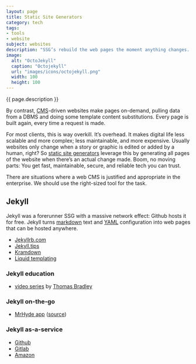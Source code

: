 ```yaml
---
layout: page
title: Static Site Generators
category: tech
tags:
- tools
- website
subject: websites
description: "SSG’s rebuild the web pages the moment anything changes. This makes for websites as scalable as they are secure."
image:
  alt: "OctoJekyll"
  caption: "Octojekyll"
  url: "images/icons/octojekyll.png"
  width: 100
  height: 100
---
```


{{ page.description }}

By contrast,
[CMS](https://en.wikipedia.org/wiki/Web_content_management_system)-driven
websites make pages on-demand, pulling
data from a DBMS and doing some template content substitutions.
Every page is built again, every time a request is made.

For most clients, this is way overkill. It’s overhead. It
makes digital life less scalable and more complex;
less maintainable, and more expensive.
Usually websites only change when a story or graphic is edited or added
by a human, right?
So [static site generators](https://www.staticgen.com/)
leverage this by generating all pages of the website
when there’s an actual change made.
Boom, no moving parts: You get fast, maintainable, secure, and
reliable tech you can trust.

There are situations where a web CMS is justified and appropriate
in the enterprise. We should use the right-sized tool for the task.

## Jekyll

Jekyll was a forerunner SSG with a massive network effect: Github hosts it for free.
Jekyll turns [markdown](https://daringfireball.net/projects/markdown/syntax#html)
text and [YAML]({{site.baseurl}}tech/yaml.html) configuration
into web pages that can be hosted anywhere.

* [Jekyllrb.com](https://jekyllrb.com/)
* [Jekyll.tips](http://jekyll.tips/)
* [Kramdown](http://kramdown.gettalong.org/syntax.html)
* [Liquid templating](http://liquidmarkup.org/)

### Jekyll education

* [video series](https://www.youtube.com/watch?v=oiNVQ9Zjy4o&list=PLWjCJDeWfDdfVEcLGAfdJn_HXyM4Y7_k-&index=1) by [Thomas Bradley](https://mobile.twitter.com/thomasjbradley)

### Jekyll on-the-go

* [MrHyde app](https://play.google.com/store/apps/details?id=org.faudroids.mrhyde) ([source](https://github.com/FauDroids/MrHyde))

### Jekyll as-a-service

* [Github](https://help.github.com/articles/using-jekyll-as-a-static-site-generator-with-github-pages/)
* [Gitlab](http://doc.gitlab.com/ee/pages/)
* [Amazon](https://github.com/laurilehmijoki/s3_website)
